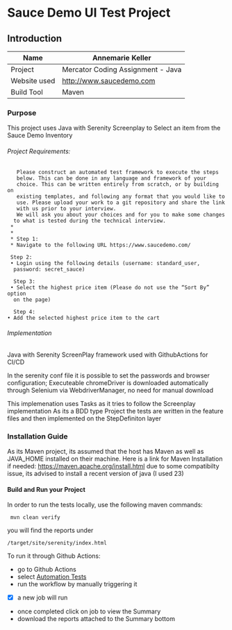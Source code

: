 # Sauce Demo UI Test Project

## Introduction
Name| Annemarie Keller
---------------|-------------
Project| Mercator Coding Assignment - Java
Website used | http://www.saucedemo.com
Build Tool|Maven


### Purpose
This project uses Java with Serenity Screenplay to Select an item from the Sauce Demo Inventory

###### Project Requirements:

    
       Please construct an automated test framework to execute the steps
       below. This can be done in any language and framework of your
       choice. This can be written entirely from scratch, or by building on
       existing templates, and following any format that you would like to
       use. Please upload your work to a git repository and share the link
       with us prior to your interview.
       We will ask you about your choices and for you to make some changes
      to what is tested during the technical interview.
     *
     *
     * Step 1:
     * Navigate to the following URL https://www.saucedemo.com/

     Step 2:
     • Login using the following details (username: standard_user,
      password: secret_sauce)

      Step 3:
     • Select the highest price item (Please do not use the “Sort By” option
      on the page)

      Step 4:
    • Add the selected highest price item to the cart

###### Implementation

Java with Serenity ScreenPlay framework used with GithubActions for CI/CD

In the serenity conf file it is possible to set the passwords and browser configuration;
Executeable chromeDriver is downloaded automatically through Selenium via WebdriverManager, no need for manual download


This implemenation uses Tasks as it tries to follow the Screenplay implementation
As its a BDD type Project the tests are written in the feature files and then implemented on the StepDefiniton layer


### Installation Guide
As its Maven project, its assumed that the host has Maven as well as JAVA_HOME installed on their machine.
Here is a link for Maven Installation if needed:
https://maven.apache.org/install.html
due to some compatibilty issue, its advised to install a recent version of java (I used 23)


#### Build and Run your Project


In order to run the tests locally, use the following maven commands:
````
 mvn clean verify
````
you will find the reports under

````
/target/site/serenity/index.html
```` 
To run it through Github Actions:
- go to Github Actions
- select [Automation Tests]( https://github.com/AnnemarieKell/SauceDemo/actions/workflows/automationTests.yml) 
- run the workflow by manually triggering it
- [x] a new job will run
- once completed click on job to view the Summary 
- download the reports attached to the Summary bottom

    


 






